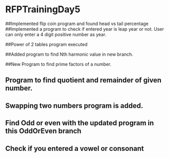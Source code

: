 # RFPTrainingDay5

##Implemented flip coin program and found head vs tail percentage  ##Implemented a program to check if entered year is leap year or not. User can only enter a 4 digit positive number as year.

##Power of 2 tables program executed

##Added program to find Nth harmonic value in new branch.

##New Program to find prime factors of a number.

## Program to find quotient and remainder of given number.

## Swapping two numbers program is added.

## Find Odd or even with the updated program in this OddOrEven branch

## Check if you entered a vowel or consonant